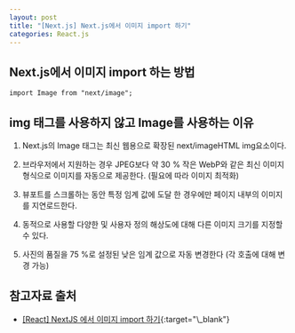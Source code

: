 ```yaml
---
layout: post
title: "[Next.js] Next.js에서 이미지 import 하기"
categories: React.js
---
```

## Next.js에서 이미지 import 하는 방법
```
import Image from "next/image";
```

## img 태그를 사용하지 않고 Image를 사용하는 이유
1. Next.js의 Image 태그는 최신 웹용으로 확장된 next/imageHTML img요소이다.

2. 브라우저에서 지원하는 경우 JPEG보다 약 30 % 작은 WebP와 같은 최신 이미지 형식으로 이미지를 자동으로 제공한다.
(필요에 따라 이미지 최적화)

3. 뷰포트를 스크롤하는 동안 특정 임계 값에 도달 한 경우에만 페이지 내부의 이미지를 지연로드한다.

4. 동적으로 사용할 다양한 및 사용자 정의 해상도에 대해 다른 이미지 크기를 지정할 수 있다.

5. 사진의 품질을 75 %로 설정된 낮은 임계 값으로 자동 변경한다
(각 호출에 대해 변경 가능)



## 참고자료 출처
- [[React] NextJS 에서 이미지 import 하기]([https://localcoder.org/what-is-the-difference-between-ts-and-tsx-extensions-both-are-used-as-extensi](https://velog.io/@pyo-sh/React-NextJS-%EC%97%90%EC%84%9C-%EC%9D%B4%EB%AF%B8%EC%A7%80-import-%ED%95%98%EA%B8%B0)){:target="\_blank"}
